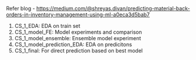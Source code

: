 Refer blog - https://medium.com/@shreyas.divan/predicting-material-back-orders-in-inventory-management-using-ml-a0eca3d5bab7

1. CS_1_EDA: EDA on train set
2. CS_1_model_FE: Model experiments and comparison 
3. CS_1_model_ensemble: Ensemble model experiment
4. CS_1_model_prediction_EDA: EDA on predicitons
5. CS_1_final: For direct prediction based on best model
